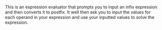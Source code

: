 This is an expression evaluator that prompts you to input an infix expression and then converts it to postfix. It well then ask you to input the values for each operand in your expression and use your inputted values to solve the expression.
